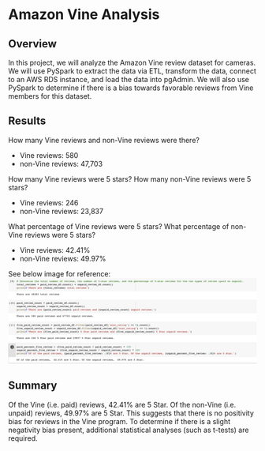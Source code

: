 # Amazon Vine Analysis
## Overview
In this project, we will analyze the Amazon Vine review dataset for cameras. We will use PySpark to extract the data via ETL, transform the data, connect to an AWS RDS instance, and load the data into pgAdmin. We will also use PySpark to determine if there is a bias towards favorable reviews from Vine members for this dataset.

## Results
How many Vine reviews and non-Vine reviews were there?
- Vine reviews: 580
- non-Vine reviews: 47,703 

How many Vine reviews were 5 stars? How many non-Vine reviews were 5 stars?
- Vine reviews: 246
- non-Vine reviews: 23,837 

What percentage of Vine reviews were 5 stars? What percentage of non-Vine reviews were 5 stars?
- Vine reviews: 42.41%
- non-Vine reviews: 49.97%

See below image for reference:
![Summary.png](https://github.com/lexyzhong/Amazon-Vine-analysis/blob/main/Resources/Summary.png)

## Summary
Of the Vine (i.e. paid) reviews, 42.41% are 5 Star. Of the non-Vine (i.e. unpaid) reviews,  49.97% are 5 Star. This suggests that there is no positivity bias for reviews in the Vine program. To determine if there is a slight negativity bias present, additional statistical analyses (such as t-tests) are required.
